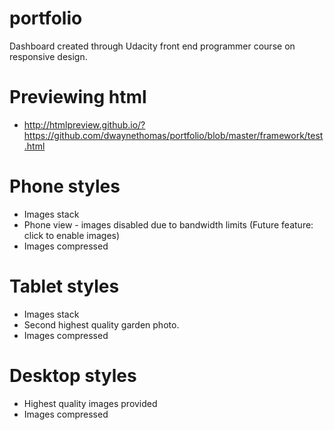 # portfolio
Dashboard created through Udacity front end programmer course on responsive design.


# Previewing html
* http://htmlpreview.github.io/?https://github.com/dwaynethomas/portfolio/blob/master/framework/test.html

# Phone styles
* Images stack
* Phone view - images disabled due to bandwidth limits (Future feature: click to enable images)
* Images compressed

# Tablet styles
* Images stack
* Second highest quality garden photo.
* Images compressed

# Desktop styles
* Highest quality images provided
* Images compressed
